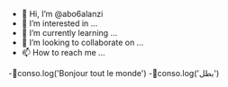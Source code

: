 - 👋 Hi, I’m @abo6alanzi
- 👀 I’m interested in ...
- 🌱 I’m currently learning ...
- 💞️ I’m looking to collaborate on ...
- 📫 How to reach me ...

<!---
abo6alanzi/abo6alanzi is a ✨ special ✨ repository because its `README.md` (this file) appears on your GitHub profile.
You can click the Preview link to take a look at your changes.
--->
-conso.log('Bonjour tout le monde')
-conso.log('بطل')
